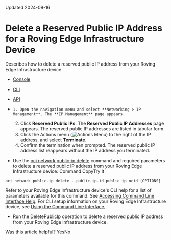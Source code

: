 Updated 2024-09-16
# Delete a Reserved Public IP Address for a Roving Edge Infrastructure Device
Describes how to delete a reserved public IP address from your Roving Edge Infrastructure device.
  * [Console](https://docs.oracle.com/en-us/iaas/Content/Rover/Network/VCN/delete-public-ip.htm)
  * [CLI](https://docs.oracle.com/en-us/iaas/Content/Rover/Network/VCN/delete-public-ip.htm)
  * [API](https://docs.oracle.com/en-us/iaas/Content/Rover/Network/VCN/delete-public-ip.htm)


  *     1. Open the navigation menu and select **Networking > IP Management**. The **IP Management** page appears.
    2. Click **Reserved Public IPs**. The **Reserved Public IP Addresses** page appears. The reserved public IP addresses are listed in tabular form.
    3. Click the Actions menu (![Actions Menu](https://docs.oracle.com/en-us/iaas/Content/libs-rover/libraries/global-images/actions-menu.png)) to the right of the IP address, and select **Terminate**.
    4. Confirm the termination when prompted.
The reserved public IP address list reappears without the IP address you terminated.
  * Use the [oci network public-ip delete](https://docs.oracle.com/iaas/tools/oci-cli/latest/oci_cli_docs/cmdref/network/public-ip/delete.html) command and required parameters to delete a reserved public IP address from your Roving Edge Infrastructure device:
Command
CopyTry It
```
oci network public-ip delete --public-ip-id public_ip_ocid [OPTIONS]
```

Refer to your Roving Edge Infrastructure device's CLI help for a list of parameters available for this command. See [Accessing Command Line Interface Help](https://docs.oracle.com/en-us/iaas/Content/Rover/Access/cli_install.htm#CLIAccessHelp).
For CLI setup information on your Roving Edge Infrastructure device, see [Using the Command Line Interface.](https://docs.oracle.com/en-us/iaas/Content/Rover/Access/cli_install.htm#CLI "Describes how to use the Command Line Interface to access a a Roving Edge Infrastructure device.")
  * Run the [DeletePublicIp](https://docs.oracle.com/iaas/api/#/en/iaas/latest/PublicIp/DeletePublicIp) operation to delete a reserved public IP address from your Roving Edge Infrastructure device.


Was this article helpful?
YesNo

